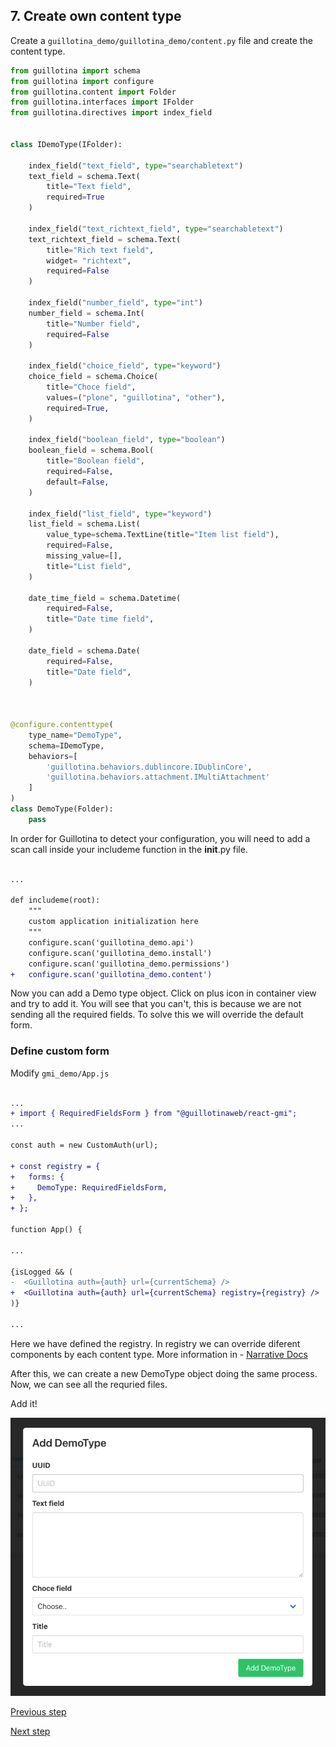 ## 7. Create own content type

Create a `guillotina_demo/guillotina_demo/content.py` file and create the content type.


```py
from guillotina import schema
from guillotina import configure
from guillotina.content import Folder
from guillotina.interfaces import IFolder
from guillotina.directives import index_field


class IDemoType(IFolder):

    index_field("text_field", type="searchabletext")
    text_field = schema.Text(
        title="Text field",
        required=True
    )

    index_field("text_richtext_field", type="searchabletext")
    text_richtext_field = schema.Text(
        title="Rich text field",
        widget= "richtext",
        required=False
    )

    index_field("number_field", type="int")
    number_field = schema.Int(
        title="Number field",
        required=False
    )

    index_field("choice_field", type="keyword")
    choice_field = schema.Choice(
        title="Choce field",
        values=("plone", "guillotina", "other"),
        required=True,
    )
    
    index_field("boolean_field", type="boolean")
    boolean_field = schema.Bool(
        title="Boolean field",
        required=False,
        default=False,
    )

    index_field("list_field", type="keyword")
    list_field = schema.List(
        value_type=schema.TextLine(title="Item list field"),
        required=False,
        missing_value=[],
        title="List field",
    )

    date_time_field = schema.Datetime(
        required=False,
        title="Date time field",
    )

    date_field = schema.Date(
        required=False,
        title="Date field",
    )



@configure.contenttype(
    type_name="DemoType",
    schema=IDemoType,
    behaviors=[
        'guillotina.behaviors.dublincore.IDublinCore',
        'guillotina.behaviors.attachment.IMultiAttachment'
    ]
)
class DemoType(Folder):
    pass


```

In order for Guillotina to detect your configuration, you will need to add a scan call inside your includeme function in the __init__.py file.

```diff

... 

def includeme(root):
    """
    custom application initialization here
    """
    configure.scan('guillotina_demo.api')
    configure.scan('guillotina_demo.install')
    configure.scan('guillotina_demo.permissions')
+   configure.scan('guillotina_demo.content')

```

Now you can add a Demo type object. Click on plus icon in container view and try to add it. You will see that you can't, this is because we are not sending all the required fields. To solve this we will override the default form. 

### Define custom form

Modify `gmi_demo/App.js`

```diff

...
+ import { RequiredFieldsForm } from "@guillotinaweb/react-gmi";
...

const auth = new CustomAuth(url);

+ const registry = {
+   forms: {
+     DemoType: RequiredFieldsForm,
+   },
+ };

function App() {

...

{isLogged && (
-  <Guillotina auth={auth} url={currentSchema} />
+  <Guillotina auth={auth} url={currentSchema} registry={registry} />
)}

...

```

Here we have defined the registry. In registry we can override diferent components by each content type. More information in - [Narrative Docs](docs/api.md)

After this, we can create a new DemoType object doing the same process. Now, we can see all the requried files. 

Add it!


![](screenshots/demo-type-form.png)


[Previous step](step-6-configure-main-app-login.md)

[Next step](step-8-content-type-view.md)
